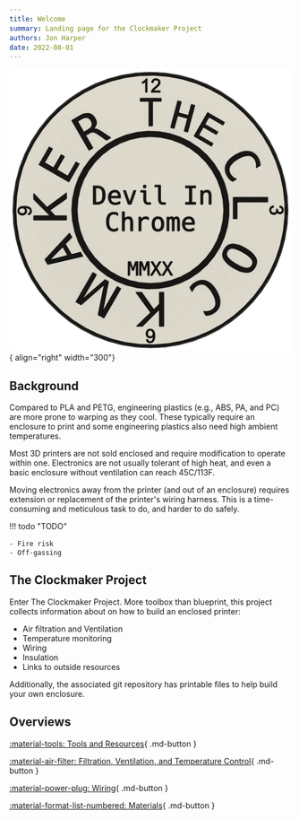 ```yaml
---
title: Welcome
summary: Landing page for the Clockmaker Project
authors: Jon Harper
date: 2022-08-01
---
```


![logo](img/logo2.png){ align="right" width="300"}

## Background

Compared to PLA and PETG, engineering plastics (e.g., ABS, PA, and PC) are more prone to warping as they cool. These typically require an enclosure to print and some engineering plastics also need high ambient temperatures.

Most 3D printers are not sold enclosed and require modification to operate within one. Electronics are not usually tolerant of high heat, and even a basic enclosure without ventilation can reach 45C/113F.

Moving electronics away from the printer (and out of an enclosure) requires extension or replacement of the printer's wiring harness. This is a time-consuming and meticulous task to do, and harder to do safely.

!!! todo "TODO"

    - Fire risk
    - Off-gassing

## The Clockmaker Project

Enter The Clockmaker Project. More toolbox than blueprint, this project collects information about on how to build an enclosed printer:

- Air filtration and Ventilation
- Temperature monitoring
- Wiring
- Insulation
- Links to outside resources

Additionally, the associated git repository has printable files to help build your own enclosure.

## Overviews

[:material-tools: Tools and Resources](resources/index.md){ .md-button }

[:material-air-filter: Filtration, Ventilation, and Temperature Control](air/index.md){ .md-button }

[:material-power-plug: Wiring](wiring/index.md){ .md-button }

[:material-format-list-numbered: Materials](materials/index.md){ .md-button }